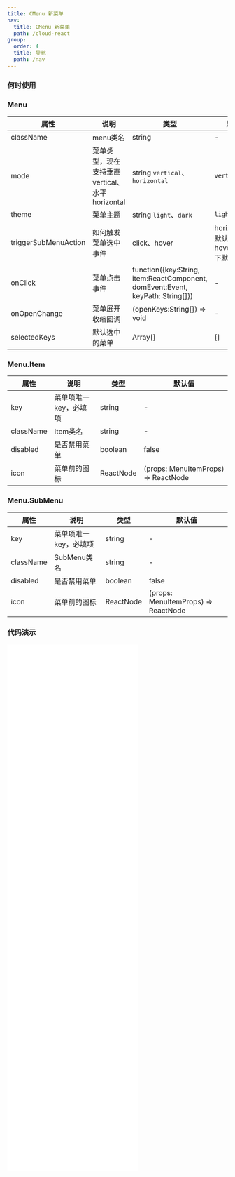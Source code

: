 ```yaml
---
title: CMenu 新菜单
nav:
  title: CMenu 新菜单
  path: /cloud-react
group:
  order: 4
  title: 导航
  path: /nav
---
```


### 何时使用

### Menu

| 属性        | 说明                 | 类型             | 默认值     |
| ----------- | -------------------- | ---------------- | ---------- |
| className      |menu类名             | string |-      |
| mode  | 菜单类型，现在支持垂直vertical、水平horizontal         | string  `vertical`、`horizontal`            | `vertical`      |
| theme      |菜单主题             | string  `light`、`dark` |`light`|
| triggerSubMenuAction  | 如何触发菜单选中事件               | click、hover |horizontal下默认hover,vertical下默认click        |
| onClick  | 菜单点击事件   | function({key:String, item:ReactComponent, domEvent:Event, keyPath: String[]}) |-        |
| onOpenChange  | 菜单展开收缩回调              | (openKeys:String[]) => void |-        |
| selectedKeys      |默认选中的菜单             | Array[] | []       |

### Menu.Item

| 属性 | 说明                   | 类型   | 默认值 |
| ---- | ---------------------- | ------ | ------ |
| key  | 菜单项唯一 key，必填项 | string | -      |
| className      |Item类名             | string |  -    |
| disabled      |是否禁用菜单             | boolean |   false   |
| icon      |菜单前的图标             | ReactNode | (props: MenuItemProps) => ReactNode |   -   |


### Menu.SubMenu

| 属性 | 说明                   | 类型   | 默认值 |
| ---- | ---------------------- | ------ | ------ |
| key  | 菜单项唯一 key，必填项 | string | -      |
| className      |SubMenu类名             | string |    -  |
| disabled      |是否禁用菜单             | boolean |   false   |
| icon      |菜单前的图标             | ReactNode | (props: MenuItemProps) => ReactNode |   -   |

 ### 代码演示 
<embed src="@components/c-menu/demos/top-menu-simple.md" />
<embed src="@components/c-menu/demos/top-menu.md" />
<embed src="@components/c-menu/demos/top-menu-header.md" />
<embed src="@components/c-menu/demos/inline-menu.md" />
<embed src="@components/c-menu/demos/inline-menu-header.md" />
<embed src="@components/c-menu/demos/inline-menu-theme.md" />
<embed src="@components/c-menu/demos/vertical-menu.md" />
<embed src="@components/c-menu/demos/inline-collapsed.md" />


